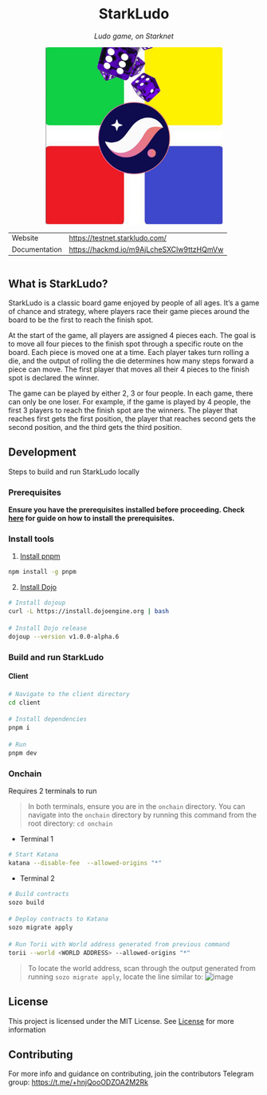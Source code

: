 ﻿<h1 style="text-align: center">StarkLudo</h1>

_<div style="text-align: center">Ludo game, on Starknet</div>_

<div style="text-align: center ">
  <img src="./assets/starkludo.jpeg" width="355px"/>
</div>

<div style="width: 100%; display: flex; align-items: center; justify-content: center">
<table >
  <tr>
  </tr>
  <tr>
    <td>Website</td>
    <td><a href="https://testnet.starkludo.com/">https://testnet.starkludo.com/</a></td>
  </tr>
  <tr>
    <td>Documentation</td>
    <td><a href="https://hackmd.io/m9AjLcheSXClw9ttzHQmVw">https://hackmd.io/m9AjLcheSXClw9ttzHQmVw</a></td>
  </tr>
</table></div>

## What is StarkLudo?

StarkLudo is a classic board game enjoyed by people of all ages. It’s a game of chance and strategy, where players race their game pieces around the board to be the first to reach the finish spot.

At the start of the game, all players are assigned 4 pieces each. The goal is to move all four pieces to the finish spot through a specific route on the board. Each piece is moved one at a time. Each player takes turn rolling a die, and the output of rolling the die determines how many steps forward a piece can move. The first player that moves all their 4 pieces to the finish spot is declared the winner.

The game can be played by either 2, 3 or four people. In each game, there can only be one loser. For example, if the game is played by 4 people, the first 3 players to reach the finish spot are the winners. The player that reaches first gets the first position, the player that reaches second gets the second position, and the third gets the third position.

## Development
Steps to build and run StarkLudo locally

### Prerequisites
**Ensure you have the prerequisites installed before proceeding.
Check [here](https://book.dojoengine.org/getting-started#prerequisites) for guide on how to install the prerequisites.**

### Install tools
1. [Install pnpm](https://pnpm.io/installation#using-npm)
```bash
npm install -g pnpm
```

2. [Install Dojo](https://book.dojoengine.org/getting-started#install-dojo-using-dojoup)
```bash
# Install dojoup
curl -L https://install.dojoengine.org | bash

# Install Dojo release
dojoup --version v1.0.0-alpha.6
```

### Build and run StarkLudo
#### Client
```bash
# Navigate to the client directory
cd client

# Install dependencies
pnpm i

# Run 
pnpm dev
``` 

### Onchain
Requires 2 terminals to run
> In both terminals, ensure you are in the `onchain` directory. You can navigate into the `onchain` directory by running this command from the root directory: `cd onchain`

- Terminal 1
```bash
# Start Katana
katana --disable-fee  --allowed-origins "*"
```

- Terminal 2
```bash
# Build contracts
sozo build

# Deploy contracts to Katana
sozo migrate apply

# Run Torii with World address generated from previous command
torii --world <WORLD ADDRESS> --allowed-origins "*"
```

> To locate the world address, scan through the output generated from running `sozo migrate apply`, locate the line similar to: <img width="662" alt="image" src="https://github.com/user-attachments/assets/3b84a16e-10f2-4531-83c1-252838f18226">

 
## License

This project is licensed under the MIT License. See [License](./LICENSE) for more information

## Contributing

For more info and guidance on contributing, join the contributors Telegram group: https://t.me/+hnjQooODZOA2M2Rk
